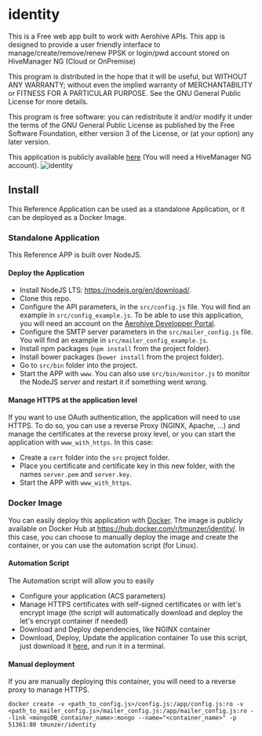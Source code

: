 # identity

This is a Free web app built to work with Aerohive APIs. This app is designed to provide a user friendly interface to manage/create/remove/renew PPSK or login/pwd account stored on HiveManager NG (Cloud or OnPremise)

This program is distributed in the hope that it will be useful, but WITHOUT ANY WARRANTY; without even the implied warranty of MERCHANTABILITY or FITNESS FOR A PARTICULAR PURPOSE.  See the GNU General Public License for more details.

This program is free software: you can redistribute it and/or modify it under the terms of the GNU General Public License as published by the Free Software Foundation, either version 3 of the License, or (at your option) any later version.
 
This application is publicly available [here](https://identity.ah-lab.fr) (You will need a HiveManager NG account).
![identity](https://github.com/tmunzer/identity/blob/master/identity.png?raw=true)

## Install
This Reference Application can be used as a standalone Application, or it can be deployed as a Docker Image.

### Standalone Application
This Reference APP is built over NodeJS. 

#### Deploy the Application
* Install NodeJS LTS: https://nodejs.org/en/download/.
* Clone this repo.
* Configure the API parameters, in the `src/config.js` file. You will find an example in `src/config_example.js`. To be able to use this application, you will need an account on the [Aerohive Developper Portal](https://developer.aerohive.com/).
* Configure the SMTP server parameters in the `src/mailer_config.js` file. You will find an example in `src/mailer_config_example.js`.
* Install npm packages (`npm install` from the project folder).
* Install bower packages (`bower install` from the project folder).
* Go to `src/bin` folder into the project.
* Start the APP with `www`. You can also use `src/bin/monitor.js` to monitor the NodeJS server and restart it if something went wrong.

#### Manage HTTPS at the application level
If you want to use OAuth authentication, the application will need to use HTTPS. To do so, you can use a reverse Proxy (NGINX, Apache, ...) and manage the certificates at the reverse proxy level, or you can start the application with `www_with_https`. In this case:
* Create a `cert` folder into the `src` project folder.
* Place you certificate and certificate key in this new folder, with the names `server.pem` and `server.key`.
* Start the APP with `www_with_https`. 

### Docker Image
You can easily deploy this application with [Docker](https://www.docker.com/). The image is publicly available on Docker Hub at https://hub.docker.com/r/tmunzer/identity/.
In this case, you can choose to manually deploy the image and create the container, or you can use the automation script (for Linux).

#### Automation Script
The Automation script will allow you to easily 
* Configure your application (ACS parameters)
* Manage HTTPS certificates with self-signed certificates or with let's encrypt image (the script will automatically download and deploy the let's encrypt container if needed)
* Download and Deploy dependencies, like NGINX container
* Download, Deploy, Update the application container
To use this script, just download it [here](https://raw.githubusercontent.com/tmunzer/identity/master/identity.sh), and run it in a terminal.

#### Manual deployment
If you are manually deploying this container, you will need to a reverse proxy to manage HTTPS.

```docker create -v <path_to_config.js>/config.js:/app/config.js:ro -v <path_to_mailer_config.js>/mailer_config.js:/app/mailer_config.js:ro --link <mongoDB_container_name>:mongo --name="<container_name>" -p 51361:80 tmunzer/identity```
